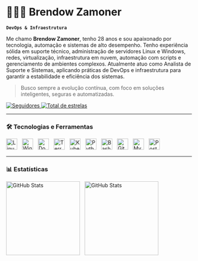 # 👨🏻‍💻 Brendow Zamoner

**`DevOps & Infraestrutura`**

Me chamo **Brendow Zamoner**, tenho 28 anos e sou apaixonado por tecnologia, automação e sistemas de alto desempenho. Tenho experiência sólida em suporte técnico, administração de servidores Linux e Windows, redes, virtualização, infraestrutura em nuvem, automação com scripts e gerenciamento de ambientes complexos. Atualmente atuo como Analista de Suporte e Sistemas, aplicando práticas de DevOps e infraestrutura para garantir a estabilidade e eficiência dos sistemas.

> Busco sempre a evolução contínua, com foco em soluções inteligentes, seguras e automatizadas.

<p align="left">
    <a href="https://github.com/BrendowZamoner?tab=followers">
        <img 
            alt="Seguidores" 
            title="Me siga no GitHub" 
            src="https://custom-icon-badges.demolab.com/github/followers/BrendowZamoner?color=236ad3&labelColor=1155ba&style=for-the-badge&logo=github&label=Seguidores&logoColor=white"
        />
    </a>
    <a href="https://github.com/BrendowZamoner?tab=repositories&sort=stargazers">
        <img 
            alt="Total de estrelas" 
            title="Total de estrelas GitHub" 
            src="https://custom-icon-badges.demolab.com/github/stars/BrendowZamoner?color=55960c&style=for-the-badge&labelColor=488207&logo=star&label=Estrelas"
        />
    </a>
</p>

---

### 🛠️ Tecnologias e Ferramentas

<img align="left" alt="Linux" title="Linux" width="30px" style="padding-right:10px;" src="https://cdn.jsdelivr.net/gh/devicons/devicon@latest/icons/linux/linux-original.svg" />
<img align="left" alt="Windows" title="Windows Server" width="30px" style="padding-right:10px;" src="https://cdn.jsdelivr.net/gh/devicons/devicon@latest/icons/windows8/windows8-original.svg" />
<img align="left" alt="Docker" title="Docker" width="30px" style="padding-right:10px;" src="https://cdn.jsdelivr.net/gh/devicons/devicon@latest/icons/docker/docker-original.svg" />
<img align="left" alt="Terraform" title="Terraform" width="30px" style="padding-right:10px;" src="https://cdn.jsdelivr.net/gh/devicons/devicon@latest/icons/terraform/terraform-original.svg" />
<img align="left" alt="Kubernetes" title="Kubernetes" width="30px" style="padding-right:10px;" src="https://cdn.jsdelivr.net/gh/devicons/devicon@latest/icons/kubernetes/kubernetes-plain.svg" />
<img align="left" alt="Python" title="Python" width="30px" style="padding-right:10px;" src="https://cdn.jsdelivr.net/gh/devicons/devicon@latest/icons/python/python-original.svg" />
<img align="left" alt="Bash" title="Bash Script" width="30px" style="padding-right:10px;" src="https://cdn.jsdelivr.net/gh/devicons/devicon@latest/icons/bash/bash-original.svg" />
<img align="left" alt="Git" title="Git" width="30px" style="padding-right:10px;" src="https://cdn.jsdelivr.net/gh/devicons/devicon@latest/icons/git/git-original.svg" />
<img align="left" alt="MySQL" title="MySQL" width="30px" style="padding-right:10px;" src="https://cdn.jsdelivr.net/gh/devicons/devicon@latest/icons/mysql/mysql-original.svg" />
<img align="left" alt="PostgreSQL" title="PostgreSQL" width="30px" style="padding-right:10px;" src="https://cdn.jsdelivr.net/gh/devicons/devicon@latest/icons/postgresql/postgresql-original.svg" />

<br/>
<br/>

---

### 📊 Estatísticas

<p>
  <img 
    align="left" 
    alt="GitHub Stats" 
    height="200" 
    style="padding-right: 10px;" 
    src="https://github-readme-stats.vercel.app/api?username=BrendowZamoner&show_icons=true&theme=tokyonight&include_all_commits=true&locale=pt-br" 
  />
  <img 
    align="left" 
    alt="GitHub Stats" 
    height="200" 
    src="https://github-readme-stats.vercel.app/api/top-langs/?username=BrendowZamoner&theme=tokyonight&layout=compact&custom_title=Tecnologias&langs_count=9" 
  />
</p>
